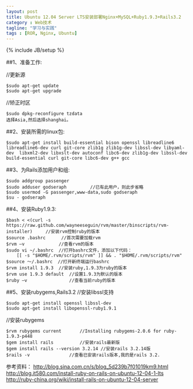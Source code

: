 ```yaml
---
layout: post
title: Ubuntu 12.04 Server LTS安装部署Nginx+MySQL+Ruby1.9.3+Rails3.2 
category : Web技术
tagline: "学习与实践"
tags : [ROR, Nginx, Ubuntu]
---
```

{% include JB/setup %}

##1、准备工作:

//更新源

    $sudo apt-get update
    $sudo apt-get upgrade

//矫正时区

    $sudo dpkg-reconfigure tzdata
    选择Asia,然后选择shanghai。

##2、安装所需的linux包:

    $sudo apt-get install build-essential bison openssl libreadline6 libreadline6-dev curl git-core zlib1g zlib1g-dev libssl-dev libyaml-dev  libxml2-dev libxslt-dev autoconf libc6-dev zlib1g-dev libssl-dev build-essential curl git-core libc6-dev g++ gcc


##3、为Rails添加用户和组:

    $sudo addgroup passenger			
    $sudo adduser godseraph			//已有此用户，则此步省略
    $sudo usermod -G passenger,www-data,sudo godseraph
    $su - godseraph

##4、安装Ruby1.9.3:

    $bash < <(curl -s https://raw.github.com/wayneeseguin/rvm/master/binscripts/rvm-installer)     //安装rvm控制ruby的版本
    $source .bashrc      //首次需要加载rvm
    $rvm –v             //查看rvm的版本
    $sudo vi ~/.bashrc  //打开bashrc文件，添加以下代码：
        [[ -s "$HOME/.rvm/scripts/rvm" ]] && . "$HOME/.rvm/scripts/rvm" 
    $source ～/.bashrc  //打开新终端运行bashrc
    $rvm install 1.9.3  //安装ruby,1.9.3为ruby的版本
    $rvm use 1.9.3 default  //设置1.9.3为默认的版本
    $ruby –v                //查看当前ruby的版本

##5、安装rubygems,Rails3.2
//安装libssl支持

    $sudo apt-get install openssl libssl-dev 
    $sudo apt-get install libopenssl-ruby1.9.1 

//安装rubygems

    $rvm rubygems current		//Installing rubygems-2.0.6 for ruby-1.9.3-p448
    $gem install rails   		//安装rails最新版 
    $gem install rails --version 3.2.14	//安装rails 3.2.14版
    $rails -v   			//查看已安装rails版本,我的是rails 3.2.





参考资料：
http://blog.sina.com.cn/s/blog_5d239b7f01019km9.html
http://blog.it580.com/install-ruby-on-rails-on-ubuntu-12-04-1-lts
http://ruby-china.org/wiki/install-rails-on-ubuntu-12-04-server


